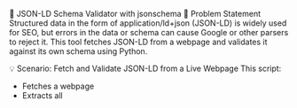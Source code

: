 🧾 JSON-LD Schema Validator with jsonschema
📌 Problem Statement
Structured data in the form of application/ld+json (JSON-LD) is widely used for SEO, but errors in the data or schema can cause Google or other parsers to reject it. This tool fetches JSON-LD from a webpage and validates it against its own schema using Python.

💡 Scenario: Fetch and Validate JSON-LD from a Live Webpage
This script:
- Fetches a webpage
- Extracts all <script type="application/ld+json"> blocks
- Tries to validate each block using jsonschema.validate()

✅ Use Case
- Verify that structured data returned by a webpage is well-formed
- Start building an automated structured data audit tool
- Learn how to use jsonschema to validate web data

🛠️ Modules Used
requests - To fetch the raw HTML of the webpage
BeautifulSoup	- To parse and extract JSON-LD <script> blocks
json - To convert raw script strings into Python dictionaries
jsonschema - To validate JSON structure and data types
